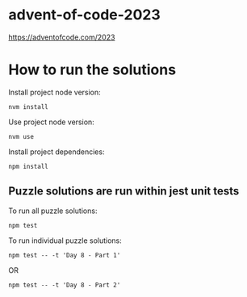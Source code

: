 # advent-of-code-2023

https://adventofcode.com/2023


# How to run the solutions

Install project node version:
```
nvm install
```

Use project node version:
```
nvm use
```

Install project dependencies:
```
npm install
```

## Puzzle solutions are run within jest unit tests

To run all puzzle solutions:
```
npm test
```

To run individual puzzle solutions:
```
npm test -- -t 'Day 8 - Part 1'
```
OR
```
npm test -- -t 'Day 8 - Part 2'
```
